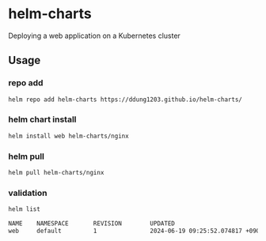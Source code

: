 # helm-charts
Deploying a web application on a Kubernetes cluster

## Usage

### repo add

```bash
helm repo add helm-charts https://ddung1203.github.io/helm-charts/
```

### helm chart install

```bash
helm install web helm-charts/nginx
```

### helm pull

```bash
helm pull helm-charts/nginx
```

### validation

```bash
helm list

NAME    NAMESPACE       REVISION        UPDATED                                 STATUS          CHART           APP VERSION
web     default         1               2024-06-19 09:25:52.074817 +0900 KST    deployed        nginx-0.1.0     1.16.0 
```